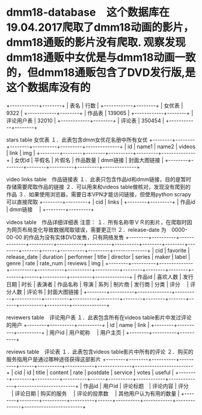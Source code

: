 # dmm18-database　这个数据库在19.04.2017爬取了dmm18动画的影片，dmm18通贩的影片没有爬取. 观察发现dmm18通贩中女优是与dmm18动画一致的，但dmm18通贩包含了DVD发行版,是这个数据库没有的

+------------+--------+
| 表名       | 行数   |
+------------+--------+
| 女优表     | 9322   |
+------------+--------+
| 作品表     | 139065 |
+------------+--------+
| 评论用户表 | 32010  |
+------------+--------+
| 评论表     | 350454 |
+------------+--------+

stars table 女优表 
１．此表包含dmm女优花名册中所有女优
+--------+--------+--------+----------+---------+--------------+
| id     | name1  | name2  | videos   | link    | img          |
+--------+--------+--------+----------+---------+--------------+
| 女优id | 平假名  | 片假名 | 作品数量 | dmm链接  | 封面大图链接 |
+--------+--------+--------+----------+---------+--------------+

video links table　作品链接表
１．此表只包含作品id和dmm链接，目的是暂时存储需要爬取作品的链接
２．可以用来和videos table做核对，发现没有爬到的作品
３．如果使用浏览器，需要日本VPN才能访问链接，但使用python scrapy可以直接爬取
+--------+---------+
| cid    | links   |
+--------+---------+
| 作品id | dmm链接 　|
+--------+---------+

videos table　作品详细详细表
注意：
１．所有名称带ＶＲ的影片，在爬取时因为网页布局变化导致数据爬取错误，需要更正!!!
２．release-date 为　0000-00-00 的作品为没有实体DVD发售，只有网络发售
+--------+----------+--------------+----------+-----------+----------+----------+--------+--------+--------+-------+------+----------+---------+--------------+
| cid    | favorite | release_date | duration | performer | title    | director | series | maker  | label  | genre | rate | rate_num | reviews | img          |
+--------+----------+--------------+----------+-----------+----------+----------+--------+--------+--------+-------+------+----------+---------+--------------+
| 作品id | 喜欢人数 | 发行日期      | 时长     | 表演者     | 作品名称 | 导演     | 系列   | 制片商  | 发行商 | 分类  | 评分 　| 评分人数 | 评论书   | 封面大图链接 |
+--------+----------+--------------+----------+-----------+----------+----------+--------+--------+--------+-------+------+----------+---------+--------------+

reviewers table　评论用户表
１．此表包含所有在videos table影片中发过评论的用户
+--------+----------+----------+
| id     | name     | link     |
+--------+----------+----------+
| 用户id | 用户昵称 　| 用户主页 |
+--------+----------+----------+

reviews table　评论表
１．此表包含videos table影片中所有的评论
２．购买的服务指用户是通过哪种途径获得这部影片
+--------+--------+----------+----------+------+----------+------------+--------------+------------------------+
| cid    | id     | title    | content  | rate | postdate | service    | votes        | useful                 |
+--------+--------+----------+----------+------+----------+------------+--------------+------------------------+
| 作品id | 用户id | 评论标题　| 评论内容 | 评分 　| 评论日期 | 购买的服务 　| 评论的投票数 　| 其他用户认为有用的数量 |
+--------+--------+----------+----------+------+----------+------------+--------------+------------------------+
